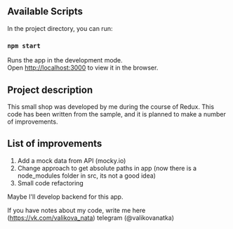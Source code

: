 ## Available Scripts

In the project directory, you can run:

### `npm start`

Runs the app in the development mode.<br>
Open [http://localhost:3000](http://localhost:3000) to view it in the browser.

## Project description

This small shop was developed by me during the course of Redux. This code has been written from the sample, and it is planned to make a number of improvements.

## List of improvements

1. Add a mock data from API (mocky.io)
2. Change approach to get absolute paths in app (now there is a node_modules folder in src, its not a good idea)
3. Small code refactoring

Maybe I'll develop backend for this app.

If you have notes about my code, write me here (https://vk.com/valikova_nata) telegram (@valikovanatka)
